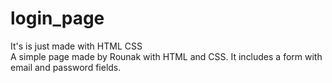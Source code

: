 # login_page
It's is just made with HTML CSS<br>
A simple page made by Rounak with HTML and CSS. It includes a form with email and password fields.